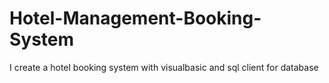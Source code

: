 # Hotel-Management-Booking-System
I create a hotel booking system with visualbasic and sql client for database
